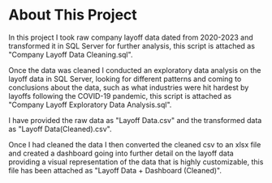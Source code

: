 # About This Project
In this project I took raw company layoff data dated from 2020-2023 and transformed it in SQL Server for further analysis, this script is attached as "Company Layoff Data Cleaning.sql".

Once the data was cleaned I conducted an exploratory data analysis on the layoff data in SQL Server, looking for different patterns and coming to conclusions about the data, such as what industries were hit hardest by layoffs following the COVID-19 pandemic, this script is attached as "Company Layoff Exploratory Data Analysis.sql".

I have provided the raw data as "Layoff Data.csv" and the transformed data as "Layoff Data(Cleaned).csv".

Once I had cleaned the data I then converted the cleaned csv to an xlsx file and created a dashboard going into further detail on the layoff data providing a visual representation of the data that is highly customizable, this file has been attached as "Layoff Data + Dashboard (Cleaned)".
